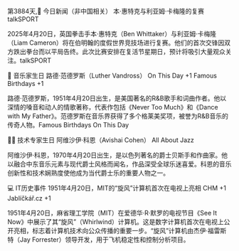 第3884天,📰 今日新闻（非中国相关）
本·惠特克与利亚姆·卡梅隆的复赛​
talkSPORT

2025年4月20日，英国拳击手本·惠特克（Ben Whittaker）与利亚姆·卡梅隆（Liam Cameron）将在伯明翰的度假世界竞技场进行复赛。​他们的首次交锋因双方跌出拳台而以平局告终。​此次比赛安排在复活节星期日，预计将吸引大量观众关注。 ​
talkSPORT

🎵 音乐家生日
路德·范德罗斯（Luther Vandross）​
On This Day
+1
Famous Birthdays
+1

路德·范德罗斯，1951年4月20日出生，是美国著名的R&B歌手和词曲作者。​他以深情的嗓音和动人的情歌著称，代表作包括《Never Too Much》和《Dance with My Father》。​范德罗斯在音乐界获得了多个格莱美奖项，被誉为R&B音乐的传奇人物。 ​
Famous Birthdays
On This Day

👨‍💻 技术专家生日
阿维沙伊·科恩（Avishai Cohen）​
All About Jazz

阿维沙伊·科恩，1970年4月20日出生，是以色列著名的爵士贝斯手和作曲家。​他以融合中东音乐元素与现代爵士风格而闻名，作品深受全球乐迷喜爱。​科恩的音乐创新性和技术娴熟度使他成为当代爵士乐的重要人物之一。 ​

💻 IT历史事件
1951年4月20日，MIT的“旋风”计算机首次在电视上亮相​
CHM
+1
Jablíčkář.cz
+1

1951年4月20日，麻省理工学院（MIT）在爱德华·R·默罗的电视节目《See It Now》中展示了其“旋风”（Whirlwind）计算机。​这是数字计算机首次在电视上公开亮相，标志着计算机技术向公众传播的重要一步。​“旋风”计算机由杰伊·福雷斯特（Jay Forrester）领导开发，用于飞机稳定性和控制分析项目。 
